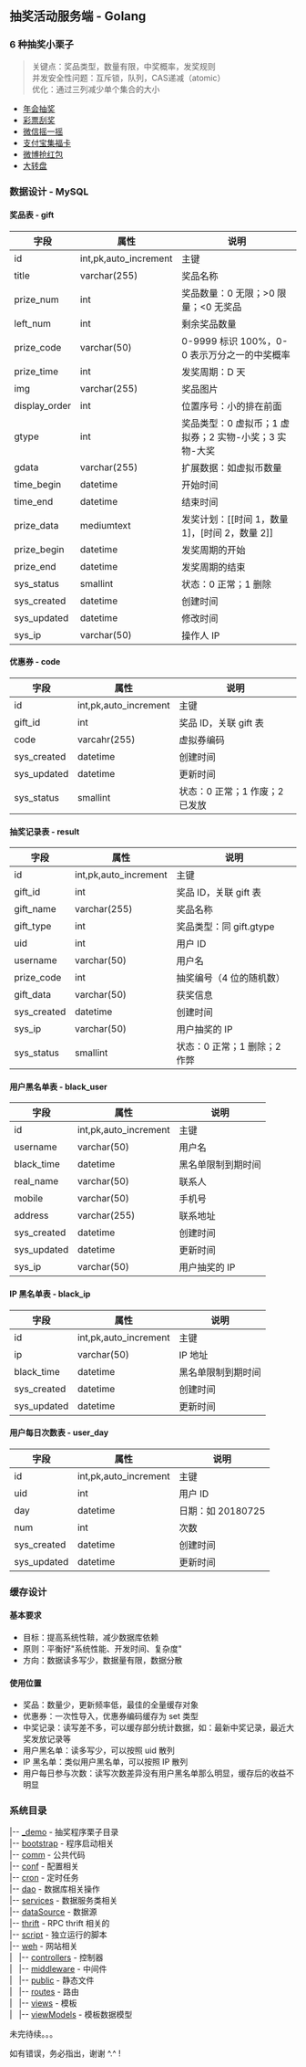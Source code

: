 ## 抽奖活动服务端 - Golang

### 6 种抽奖小栗子
> 关键点：奖品类型，数量有限，中奖概率，发奖规则  
> 并发安全性问题：互斥锁，队列，CAS递减（atomic）  
> 优化：通过三列减少单个集合的大小

- [年会抽奖](./_demo/1annualMeeting)
- [彩票刮奖](./_demo/2ticket)
- [微信摇一摇](./_demo/3wechatShake)
- [支付宝集福卡](./_demo/4alipayFu)
- [微博抢红包](./_demo/5weiboRedPacket)
- [大转盘](./_demo/6wheel)

### 数据设计 - MySQL
#### 奖品表 - gift
| 字段 | 属性 | 说明 |
| --- | --- | --- |
| id | int,pk,auto_increment | 主键 |
| title | varchar(255) | 奖品名称 |
| prize_num | int | 奖品数量：0 无限；>0 限量；<0 无奖品 |
| left_num | int | 剩余奖品数量 |
| prize_code | varchar(50) | 0-9999 标识 100%，0-0 表示万分之一的中奖概率 |
| prize_time | int | 发奖周期：D 天 |
| img | varchar(255) | 奖品图片 |
| display_order | int | 位置序号：小的排在前面 |
| gtype | int | 奖品类型：0 虚拟币；1 虚拟券；2 实物-小奖；3 实物-大奖 |
| gdata | varchar(255) | 扩展数据：如虚拟币数量 |
| time_begin | datetime | 开始时间 |
| time_end | datetime | 结束时间 |
| prize_data | mediumtext | 发奖计划：[[时间 1，数量 1]，[时间 2，数量 2]] |
| prize_begin | datetime | 发奖周期的开始 |
| prize_end | datetime | 发奖周期的结束 |
| sys_status | smallint | 状态：0 正常；1 删除 |
| sys_created | datetime | 创建时间 |
| sys_updated | datetime | 修改时间 |
| sys_ip | varchar(50) | 操作人 IP |

#### 优惠券 - code
| 字段 | 属性 | 说明 |
| --- | --- | --- |
| id | int,pk,auto_increment | 主键 |
| gift_id | int | 奖品 ID，关联 gift 表 |
| code | varcahr(255) | 虚拟券编码 |
| sys_created | datetime | 创建时间 |
| sys_updated | datetime | 更新时间 |
| sys_status | smallint | 状态：0 正常；1 作废；2 已发放 |

#### 抽奖记录表 - result
| 字段 | 属性 | 说明 |
| --- | --- | --- |
| id | int,pk,auto_increment | 主键 |
| gift_id | int | 奖品 ID，关联 gift 表 |
| gift_name | varchar(255) | 奖品名称 |
| gift_type | int | 奖品类型：同 gift.gtype |
| uid | int | 用户 ID |
| username | varchar(50) | 用户名 |
| prize_code | int | 抽奖编号（4 位的随机数） |
| gift_data | varchar(50) | 获奖信息 |
| sys_created | datetime | 创建时间 |
| sys_ip | varchar(50) | 用户抽奖的 IP |
| sys_status | smallint | 状态：0 正常；1 删除；2 作弊 |

#### 用户黑名单表 - black_user
| 字段 | 属性 | 说明 |
| --- | --- | --- |
| id | int,pk,auto_increment | 主键 |
| username | varchar(50) | 用户名 |
| black_time | datetime | 黑名单限制到期时间 |
| real_name | varchar(50) | 联系人 |
| mobile | varchar(50) | 手机号 |
| address | varchar(255) | 联系地址 |
| sys_created | datetime | 创建时间 |
| sys_updated | datetime | 更新时间 |
| sys_ip | varchar(50) | 用户抽奖的 IP |

#### IP 黑名单表 - black_ip
| 字段 | 属性 | 说明 |
| --- | --- | --- |
| id | int,pk,auto_increment | 主键 |
| ip | varchar(50) | IP 地址 |
| black_time | datetime | 黑名单限制到期时间 |
| sys_created | datetime | 创建时间 |
| sys_updated | datetime | 更新时间 |

#### 用户每日次数表 - user_day
| 字段 | 属性 | 说明 |
| --- | --- | --- |
| id | int,pk,auto_increment | 主键 |
| uid | int | 用户 ID |
| day | datetime | 日期：如 20180725 |
| num | int | 次数 |
| sys_created | datetime | 创建时间 |
| sys_updated | datetime | 更新时间 |

### 缓存设计

#### 基本要求
- 目标：提高系统性鞥，减少数据库依赖
- 原则：平衡好"系统性能、开发时间、复杂度"
- 方向：数据读多写少，数据量有限，数据分散

#### 使用位置
- 奖品：数量少，更新频率低，最佳的全量缓存对象
- 优惠券：一次性导入，优惠券编码缓存为 set 类型
- 中奖记录：读写差不多，可以缓存部分统计数据，如：最新中奖记录，最近大奖发放记录等
- 用户黑名单：读多写少，可以按照 uid 散列
- IP 黑名单：类似用户黑名单，可以按照 IP 散列
- 用户每日参与次数：读写次数差异没有用户黑名单那么明显，缓存后的收益不明显

### 系统目录

|-- [_demo](./_demo) - 抽奖程序栗子目录  
|-- [bootstrap](./bootstrap) - 程序启动相关  
|-- [comm](./comm) - 公共代码  
|-- [conf](./conf) - 配置相关  
|-- [cron](./cron) - 定时任务  
|-- [dao](./dao) - 数据库相关操作  
|-- [services](./services) - 数据服务类相关  
|-- [dataSource](./dataSource) - 数据源  
|-- [thrift](./thrift) - RPC thrift 相关的  
|-- [script](./script) - 独立运行的脚本  
|-- [weh](./web) - 网站相关  
|&nbsp;&nbsp;&nbsp;|-- [controllers](./web/controllers) - 控制器  
|&nbsp;&nbsp;&nbsp;|-- [middleware](./web/middleware) - 中间件  
|&nbsp;&nbsp;&nbsp;|-- [public](./web/public) - 静态文件  
|&nbsp;&nbsp;&nbsp;|-- [routes](./web/routes) - 路由  
|&nbsp;&nbsp;&nbsp;|-- [views](./web/views) - 模板  
|&nbsp;&nbsp;&nbsp;|-- [viewModels](./web/viewModels) - 模板数据模型  

未完待续。。。

如有错误，务必指出，谢谢 ^.^ !

